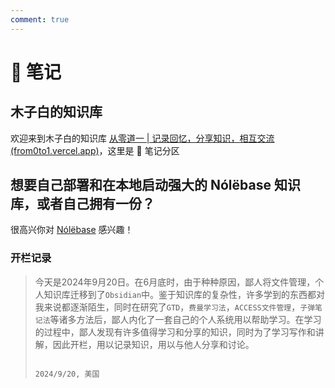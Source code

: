 ```yaml
---
comment: true
---
```

# 📒 笔记

## 木子白的知识库

欢迎来到木子白的知识库 [从零道一 | 记录回忆，分享知识，相互交流 (from0to1.vercel.app)](https://from0to1.vercel.app/)，这里是 📒 笔记分区

## 想要自己部署和在本地启动强大的 Nólëbase 知识库，或者自己拥有一份？

很高兴你对 [Nólëbase](https://nolebase.ayaka.io) 感兴趣！

### 开栏记录

>今天是2024年9月20日。在6月底时，由于种种原因，鄙人将文件管理，个人知识库迁移到了`Obsidian`中。鉴于知识库的复杂性，许多学到的东西都对我来说都逐渐陌生，同时在研究了`GTD`，`费曼学习法`，`ACCESS文件管理`，`子弹笔记法`等诸多方法后，鄙人内化了一套自己的个人系统用以帮助学习。在学习的过程中，鄙人发现有许多值得学习和分享的知识，同时为了学习写作和讲解，因此开栏，用以记录知识，用以与他人分享和讨论。
>
>																2024/9/20, 美国